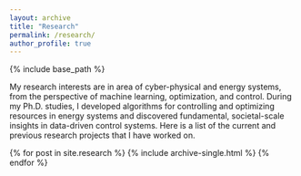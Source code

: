 ```yaml
---
layout: archive
title: "Research"
permalink: /research/
author_profile: true
---
```

{% include base_path %}


My research interests are in area of cyber-physical and energy systems, from the perspective of machine learning, optimization, and control. During my Ph.D. studies, I developed algorithms for controlling and optimizing resources in energy systems and discovered fundamental, societal-scale insights in data-driven control systems. Here is a list of the current and previous research projects that I have worked on.

{% for post in site.research %}
  {% include archive-single.html %}
{% endfor %}


